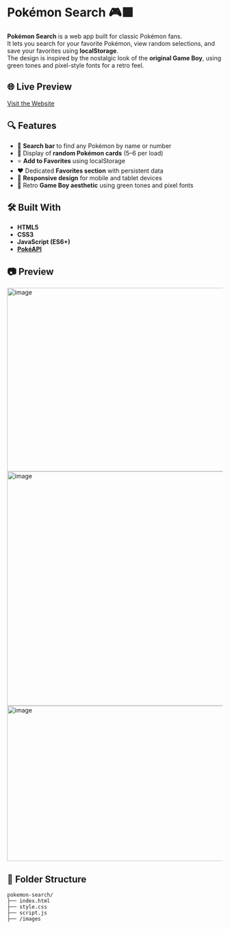 # Pokémon Search 🎮🟩

**Pokémon Search** is a web app built for classic Pokémon fans.  
It lets you search for your favorite Pokémon, view random selections, and save your favorites using **localStorage**.  
The design is inspired by the nostalgic look of the **original Game Boy**, using green tones and pixel-style fonts for a retro feel.

## 🌐 Live Preview

[Visit the Website](https://martinramirez-dev.github.io/pokemon-search/)

## 🔍 Features

- 🔎 **Search bar** to find any Pokémon by name or number  
- 🎲 Display of **random Pokémon cards** (5–6 per load)  
- ⭐ **Add to Favorites** using localStorage  
- ❤️ Dedicated **Favorites section** with persistent data  
- 📱 **Responsive design** for mobile and tablet devices  
- 🎨 Retro **Game Boy aesthetic** using green tones and pixel fonts

## 🛠️ Built With

- **HTML5**
- **CSS3**
- **JavaScript (ES6+)**
- **[PokéAPI](https://pokeapi.co/)**

## 📷 Preview

<img width="1265" height="429" alt="image" src="https://github.com/user-attachments/assets/f0f13c6e-6272-4f54-bf6e-f1637f577740" />
<img width="1265" height="547" alt="image" src="https://github.com/user-attachments/assets/a6ee44fd-51b9-4438-b028-636261457e65" />
<img width="1265" height="363" alt="image" src="https://github.com/user-attachments/assets/d48ef58a-7f3a-431c-b47a-e0f2ce0cc0f4" />

## 📁 Folder Structure

```plaintext
pokemon-search/
├── index.html
├── style.css
├── script.js
├── /images
